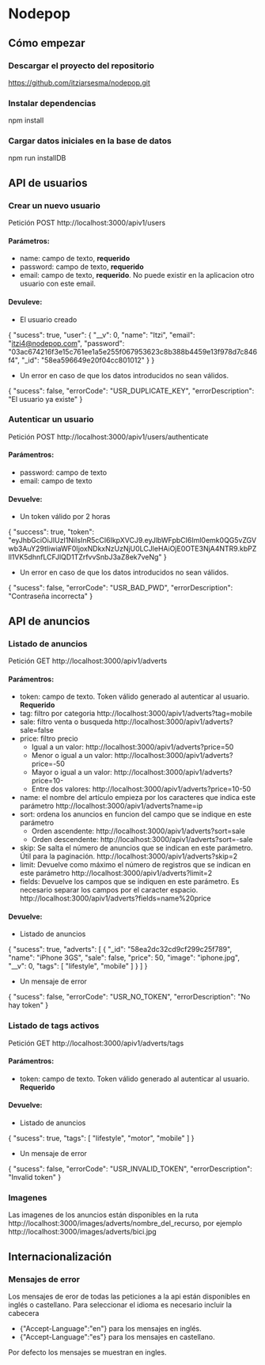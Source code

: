 # Nodepop

## Cómo empezar

### Descargar el proyecto del repositorio
https://github.com/itziarsesma/nodepop.git

### Instalar dependencias
npm install

### Cargar datos iniciales en la base de datos
npm run installDB

## API de usuarios

### Crear un nuevo usuario
Petición POST
http://localhost:3000/apiv1/users

#### Parámetros:
- name: campo de texto, **requerido**
- password: campo de texto, **requerido**
- email: campo de texto, **requerido**. No puede existir en la aplicacion otro usuario con este email.

#### Devuleve:
- El usuario creado

{
  "sucess": true,
  "user": {
    "__v": 0,
    "name": "Itzi",
    "email": "itzi4@nodepop.com",
    "password": "03ac674216f3e15c761ee1a5e255f067953623c8b388b4459e13f978d7c846f4",
    "_id": "58ea596649e20f04cc801012"
  }
}
- Un error en caso de que los datos introducidos no sean válidos.

{
  "sucess": false,
  "errorCode": "USR_DUPLICATE_KEY",
  "errorDescription": "El usuario ya existe"
}

### Autenticar un usuario
Petición POST
http://localhost:3000/apiv1/users/authenticate

#### Parámentros:
- password: campo de texto
- email: campo de texto

#### Devuelve:
- Un token válido por 2 horas

{
  "success": true,
  "token": "eyJhbGciOiJIUzI1NiIsInR5cCI6IkpXVCJ9.eyJlbWFpbCI6Iml0emk0QG5vZGVwb3AuY29tIiwiaWF0IjoxNDkxNzUzNjU0LCJleHAiOjE0OTE3NjA4NTR9.kbPZll1VK5dhnfLCFJlQD1TZrfvvSnbJ3aZ8ek7veNg"
}
- Un error en caso de que los datos introducidos no sean válidos.

{
  "sucess": false,
  "errorCode": "USR_BAD_PWD",
  "errorDescription": "Contraseña incorrecta"
}

## API de anuncios

### Listado de anuncios
Petición GET
http://localhost:3000/apiv1/adverts

#### Parámentros:
- token: campo de texto. Token válido generado al autenticar al usuario. **Requerido**
- tag: filtro por categoria http://localhost:3000/apiv1/adverts?tag=mobile
- sale: filtro venta o busqueda http://localhost:3000/apiv1/adverts?sale=false
- price: filtro precio 
    - Igual a un valor: http://localhost:3000/apiv1/adverts?price=50
    - Menor o igual a un valor: http://localhost:3000/apiv1/adverts?price=-50
    - Mayor o igual a un valor: http://localhost:3000/apiv1/adverts?price=10-
    - Entre dos valores: http://localhost:3000/apiv1/adverts?price=10-50
- name: el nombre del artículo empieza por los caracteres que indica este parámetro http://localhost:3000/apiv1/adverts?name=ip
- sort: ordena los anuncios en funcion del campo que se indique en este parámetro
    - Orden ascendente: http://localhost:3000/apiv1/adverts?sort=sale
    - Orden descendente: http://localhost:3000/apiv1/adverts?sort=-sale
- skip: Se salta el número de anuncios que se indican en este parámetro. Útil para la paginación. http://localhost:3000/apiv1/adverts?skip=2
- limit: Devuelve como máximo el número de registros que se indican en este parámetro http://localhost:3000/apiv1/adverts?limit=2
- fields: Devuelve los campos que se indiquen en este parámetro. Es necesario separar los campos por el caracter espacio. http://localhost:3000/apiv1/adverts?fields=name%20price

#### Devuelve:
- Listado de anuncios

{
  "sucess": true,
  "adverts": [
    {
      "_id": "58ea2dc32cd9cf299c25f789",
      "name": "iPhone 3GS",
      "sale": false,
      "price": 50,
      "image": "iphone.jpg",
      "__v": 0,
      "tags": [
        "lifestyle",
        "mobile"
      ]
    }
  ]
}
- Un mensaje de error

{
  "sucess": false,
  "errorCode": "USR_NO_TOKEN",
  "errorDescription": "No hay token"
}

### Listado de tags activos
Petición GET
http://localhost:3000/apiv1/adverts/tags
#### Parámentros:
- token: campo de texto. Token válido generado al autenticar al usuario. **Requerido**

#### Devuelve:
- Listado de anuncios

{
  "sucess": true,
  "tags": [
    "lifestyle",
    "motor",
    "mobile"
  ]
}
- Un mensaje de error

{
  "sucess": false,
  "errorCode": "USR_INVALID_TOKEN",
  "errorDescription": "Invalid token"
}

### Imagenes
Las imagenes de los anuncios están disponibles en la ruta http://localhost:3000/images/adverts/nombre_del_recurso, por ejemplo http://localhost:3000/images/adverts/bici.jpg

## Internacionalización

### Mensajes de error
Los mensajes de eror de todas las peticiones a la api están disponibles en inglés o castellano. Para seleccionar el idioma es necesario incluir la cabecera 
- {"Accept-Language":"en"} para los mensajes en inglés.
- {"Accept-Language":"es"} para los mensajes en castellano. 

Por defecto los mensajes se muestran en ingles.